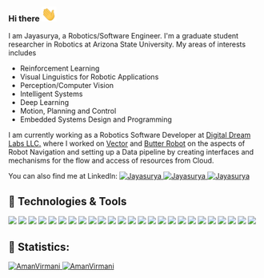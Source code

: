 ### Hi there <img src="https://raw.githubusercontent.com/imjaya/imjaya/master/assets/wave.gif" width="30px">
<!--![Jokes Card](https://readme-jokes.vercel.app/api?theme=vue-dark) -->


I am Jayasurya, a Robotics/Software Engineer. I'm a graduate student researcher in Robotics at Arizona State University. My areas of interests includes
- Reinforcement Learning
- Visual Linguistics for Robotic Applications
- Perception/Computer Vision
- Intelligent Systems
- Deep Learning
- Motion, Planning and Control
- Embedded Systems Design and Programming

I am currently working as a Robotics Software Developer at [Digital Dream Labs LLC.](https://www.digitaldreamlabs.com/) where I worked on [Vector](https://www.digitaldreamlabs.com/pages/meet-vector) and [Butter Robot](https://thebutterrobot.com/) on the aspects of Robot Navigation and setting up a Data pipeline by creating interfaces and mechanisms for the flow and access of resources from Cloud.

You can also find me at LinkedIn:
<a href="https://linkedin.com/in/jayasuryasm">
  <img alt="Jayasurya" src="https://img.shields.io/badge/-LinkedIn-informational?style=social&logo=linkedin&logoColor=blue&color=2bbc8a" />
</a> 
<a href="https://scholar.google.com/citations?user=MAPoV9YAAAAJ&hl=en">
  <img alt="Jayasurya" src="https://img.shields.io/badge/Google_Scholar-informational?style=social&logo=google-scholar" />
</a> 
<a href="https://twitter.com/jayasur82833784">
  <img alt="Jayasurya" src="https://img.shields.io/badge/Twitter-informational?style=social&logo=twitter" />
</a> 

## 🔧 Technologies & Tools
![](https://img.shields.io/badge/Tool-ROS-informational?style=flat&logo=ros&logoColor=white&color=2bbc8a)
![](https://img.shields.io/badge/Tool-Gazebo-informational?style=flat&logo=ros&logoColor=white&color=2bbc8a)
![](https://img.shields.io/badge/OpenCV-27338e?style=for-the-badge&logo=OpenCV&logoColor=white)
![](https://img.shields.io/badge/TensorFlow-FF6F00?style=for-the-badge&logo=TensorFlow&logoColor=white)
![](https://img.shields.io/badge/scikit_learn-F7931E?style=for-the-badge&logo=scikit-learn&logoColor=white)
![](https://img.shields.io/badge/Tool-PyTorch-informational?style=flat&logo=pytorch&logoColor=white&color=2bbc8a)
![](https://img.shields.io/badge/Tool-HuggingFace-informational?style=flat&logo=HuggingFace&logoColor=white&color=2bbc8a)
![](https://img.shields.io/badge/Keras-D00000?style=for-the-badge&logo=Keras&logoColor=white)
![](https://img.shields.io/badge/OS-Linux-informational?style=flat&logo=linux&logoColor=white&color=2bbc8a)
![](https://img.shields.io/badge/Python-FFD43B?style=for-the-badge&logo=python&logoColor=darkgreen)
![](https://img.shields.io/badge/C%2B%2B-00599C?style=for-the-badge&logo=c%2B%2B&logoColor=white)
![](https://img.shields.io/badge/JavaScript-F7DF1E?style=for-the-badge&logo=javascript&logoColor=black)
![](https://img.shields.io/badge/HTML5-E34F26?style=for-the-badge&logo=html5&logoColor=white)
![](https://img.shields.io/badge/CSS-239120?&style=for-the-badge&logo=css3&logoColor=white)
![](https://img.shields.io/badge/Code-C-informational?style=flat&logo=c&logoColor=white&color=2bbc8a)
![](https://img.shields.io/badge/Code-Matlab-informational?style=flat&logo=matlab&logoColor=white&color=2bbc8a)
![](https://img.shields.io/badge/Shell_Script-121011?style=for-the-badge&logo=gnu-bash&logoColor=white)
![](https://img.shields.io/badge/MySQL-00000F?style=for-the-badge&logo=mysql&logoColor=white)
![](https://img.shields.io/badge/MongoDB-4EA94B?style=for-the-badge&logo=mongodb&logoColor=white)
![](https://img.shields.io/badge/React_Native-20232A?style=for-the-badge&logo=react&logoColor=61DAFB)
![](https://img.shields.io/badge/Flask-000000?style=for-the-badge&logo=flask&logoColor=white)
![](https://img.shields.io/badge/Docker-2CA5E0?style=for-the-badge&logo=docker&logoColor=white)
![](https://img.shields.io/badge/kubernetes-326ce5.svg?&style=for-the-badge&logo=kubernetes&logoColor=white)
![](https://img.shields.io/badge/Git-F05032?style=for-the-badge&logo=git&logoColor=white)
![](https://img.shields.io/badge/Amazon_AWS-232F3E?style=for-the-badge&logo=amazon-aws&logoColor=white)


## 📝 Statistics:
<a href="https://www.linkedin.com/in/jayasuryasm">
  <img alt="AmanVirmani" src="https://github-readme-stats.vercel.app/api?username=imjaya&show_icons=true&theme=radical" />
</a> 
<a href="https://www.linkedin.com/in/jayasuryasm">
  <img alt="AmanVirmani" src="https://github-readme-stats.vercel.app/api/top-langs/?username=imjaya&layout=compact&hide=jupyter%20notebook,matlab&theme=radical" />
</a> 


<!-- Resources -->
<!-- Icons: https://simpleicons.org/ -->
<!-- GitHub Stats: https://github.com/anuraghazra/github-readme-stats -->
<!-- Emojis: https://emojipedia.org/emoji/ -->
<!-- HTML Emojis: https://www.fileformat.info/index.htm -->

<!--
**imjaya/imjaya** is a ✨ _special_ ✨ repository because its `README.md` (this file) appears on your GitHub profile.

Here are some ideas to get you started:

- 🔭 I’m currently working on ...
- 🌱 I’m currently learning ...
- 👯 I’m looking to collaborate on ...
- 🤔 I’m looking for help with ...
- 💬 Ask me about ...
- 📫 How to reach me: ...
- 😄 Pronouns: ...
- ⚡ Fun fact: ...
-->